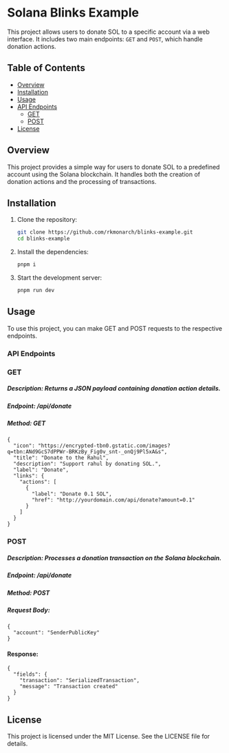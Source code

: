 # Solana Blinks Example

This project allows users to donate SOL to a specific account via a web interface. It includes two main endpoints: `GET` and `POST`, which handle donation actions.

## Table of Contents

- [Overview](#overview)
- [Installation](#installation)
- [Usage](#usage)
- [API Endpoints](#api-endpoints)
  - [GET](#get)
  - [POST](#post)
- [License](#license)

## Overview

This project provides a simple way for users to donate SOL to a predefined account using the Solana blockchain. It handles both the creation of donation actions and the processing of transactions.

## Installation

1. Clone the repository:
   ```bash
   git clone https://github.com/rkmonarch/blinks-example.git
   cd blinks-example
   ```

2. Install the dependencies:
   ```bash
   pnpm i
   ```

3. Start the development server:
   ```bash
   pnpm run dev
   ```
## Usage
To use this project, you can make GET and POST requests to the respective endpoints.

### API Endpoints
### GET
##### Description: Returns a JSON payload containing donation action details.
##### Endpoint: /api/donate
##### Method: GET

```tsx
{
  "icon": "https://encrypted-tbn0.gstatic.com/images?q=tbn:ANd9GcS7dPPWr-BRKzBy_Fig0v_snt-_onQj9Pl5xA&s",
  "title": "Donate to the Rahul",
  "description": "Support rahul by donating SOL.",
  "label": "Donate",
  "links": {
    "actions": [
      {
        "label": "Donate 0.1 SOL",
        "href": "http://yourdomain.com/api/donate?amount=0.1"
      }
    ]
  }
}
```

### POST
##### Description: Processes a donation transaction on the Solana blockchain.
##### Endpoint: /api/donate
##### Method: POST
##### Request Body:

```
{
  "account": "SenderPublicKey"
}
```

#### Response:

```
{
  "fields": {
    "transaction": "SerializedTransaction",
    "message": "Transaction created"
  }
}
```

## License
This project is licensed under the MIT License. See the LICENSE file for details.

    
